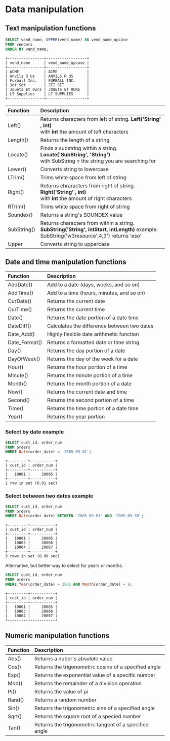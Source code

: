 # Data manipulation

## Text manipulation functions
```sql
SELECT vend_name, UPPER(vend_name) AS vend_name_upcase
FROM vendors
ORDER BY vend_name;
```
```
+----------------+------------------+
| vend_name      | vend_name_upcase |
+----------------+------------------+
| ACME           | ACME             |
| Anvils R Us    | ANVILS R US      |
| Furball Inc.   | FURBALL INC.     |
| Jet Set        | JET SET          |
| Jouets Et Ours | JOUETS ET OURS   |
| LT Supplies    | LT SUPPLIES      |
+----------------+------------------+
```

| Function    | Description                              |
|:------------|:-----------------------------------------|
| Left()      | Returns characters from left of string.  <b>Left('String' , int)</b> </br> with <b>int</b> the amount of left characters |
| Length()    | Returns the length of a string           |
| Locate()    | Finds a substring within a string.    <b>Locate('SubString', 'String')</b> </br> with SubString = the string you are searching for|
| Lower()     | Converts string to lowercase             |
| LTrim()     | Trims white space from left of string    |
| Right()     | Returns chraracters from right of string. <b>Right('String' , int)</b> </br> with <b>int</b> the amount of right characters |
| RTrim()     | Trims white space from right of string   |
| Soundex()   | Returns a string's SOUNDEX value         |
| SubString() | Returns characters from within a string. <b>SubString('String', intStart, intLength)</b> example: SubString('w3resource',4,3') returns 'eso' |
| Upper       | Converts string to uppercase             |

## Date and time manipulation functions

| Function      | Description                                 |
|:--------------|:--------------------------------------------|
| AddDate()     | Add to a date (days, weeks, and so on)      |
| AddTime()     | Add to a time (hours, minutes, and so on)   |
| CurDate()     | Returns the current date                    |
| CurTime()     | Returns the current time                    |
| Date()        | Returns the date portion of a date time     |
| DateDiff()    | Calculates the difference between two dates |
| Date_Add()    | Highly flexible date arithmetic function    |
| Date_Format() | Returns a formatted date or time string     |
| Day()         | Returns the day portion of a date           |
| DayOfWeek()   | Returns the day of the week for a date      |
| Hour()        | Returns the hour portion of a time          |
| Minute()      | Returns the minute portion of a time        |
| Month()       | Returns the month portion of a date         |
| Now()         | Returns the current date and time           |
| Second()      | Returns the second portion of a time        |
| Time()        | Returns the time portion of a date time     |
| Year()        | Returns the year portion                    |

### Select by date example
```sql
SELECT cust_id, order_num
FROM orders
WHERE Date(order_date) = '2005-09-01';
```
```
+---------+-----------+
| cust_id | order_num |
+---------+-----------+
|   10001 |     20005 |
+---------+-----------+
1 row in set (0.01 sec)
```

### Select between two dates example

```sql
SELECT cust_id, order_num
FROM orders
WHERE Date(order_date) BETWEEN '2005-09-01' AND '2005-09-30';
```
```
+---------+-----------+
| cust_id | order_num |
+---------+-----------+
|   10001 |     20005 |
|   10003 |     20006 |
|   10004 |     20007 |
+---------+-----------+
3 rows in set (0.00 sec)
```
Alternative, but better way to select for years or months.
```sql
SELECT cust_id, order_num
FROM orders
WHERE Year(order_date) = 2005 AND Month(order_date) = 9;
```
```
+---------+-----------+
| cust_id | order_num |
+---------+-----------+
|   10001 |     20005 |
|   10003 |     20006 |
|   10004 |     20007 |
+---------+-----------+
```
## Numeric manipulation functions

| Function | Description                                            |
|:---------|:-------------------------------------------------------|
| Abs()    | Returns a nuber's absolute value                       |
| Cos()    | Returns the trigonometric cosine of a specified angle  |
| Exp()    | Returns the exponential value of a specific number     |
| Mod()    | Returns the remainder of a division operation          |
| Pi()     | Returns the value of pi                                |
| Rand()   | Returns a random number                                |
| Sin()    | Retunrs the trigonometric sine of a specified angle    |
| Sqrt()   | Returns the square root of a specied number            |
| Tan()    | Returns the trigonometric tangent of a specified angle |
